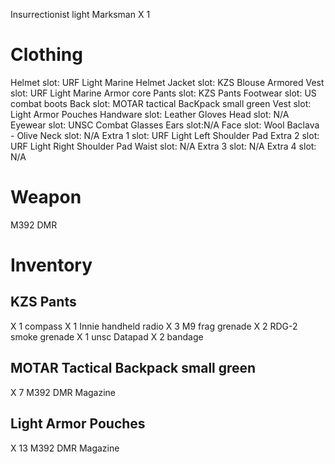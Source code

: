 Insurrectionist light Marksman X 1

# Clothing
Helmet slot: URF Light Marine Helmet
Jacket slot: KZS Blouse
Armored Vest slot: URF Light Marine Armor core
Pants slot: KZS Pants
Footwear slot: US combat boots
Back slot: MOTAR tactical BacKpack small green
Vest slot: Light Armor Pouches
Handware slot: Leather Gloves
Head slot: N/A
Eyewear slot: UNSC Combat Glasses
Ears slot:N/A
Face slot: Wool Baclava - Olive
Neck slot: N/A
Extra 1 slot: URF Light Left Shoulder Pad
Extra 2 slot: URF Light Right Shoulder Pad
Waist slot: N/A
Extra 3 slot: N/A
Extra 4 slot: N/A

# Weapon
M392 DMR


# Inventory

## KZS Pants
X 1 compass
X 1 Innie handheld radio
X 3 M9 frag grenade
X 2 RDG-2 smoke grenade
X 1 unsc Datapad
X 2 bandage

## MOTAR Tactical Backpack small green
X 7 M392 DMR Magazine

## Light Armor Pouches
X 13 M392 DMR Magazine

